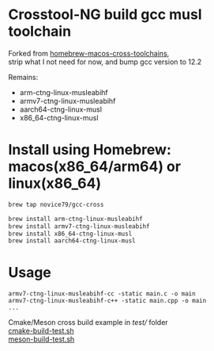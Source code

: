 # Crosstool-NG build gcc musl toolchain

Forked from [homebrew-macos-cross-toolchains](https://github.com/messense/homebrew-macos-cross-toolchains.git),  
strip what I not need for now, and bump gcc version to 12.2

Remains:

- arm-ctng-linux-musleabihf
- armv7-ctng-linux-musleabihf
- aarch64-ctng-linux-musl
- x86_64-ctng-linux-musl


# Install using Homebrew: macos(x86_64/arm64) or linux(x86_64)

```bash
brew tap novice79/gcc-cross

brew install arm-ctng-linux-musleabihf
brew install armv7-ctng-linux-musleabihf
brew install x86_64-ctng-linux-musl
brew install aarch64-ctng-linux-musl

```

# Usage

    armv7-ctng-linux-musleabihf-cc -static main.c -o main
    armv7-ctng-linux-musleabihf-c++ -static main.cpp -o main
    ...

Cmake/Meson cross build example in *test/* folder  
[cmake-build-test.sh](cmake-build-test.sh)   
[meson-build-test.sh](meson-build-test.sh)   